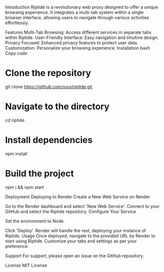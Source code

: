 Introduction
Riptide is a revolutionary web proxy designed to offer a unique browsing experience. It integrates a multi-tab system within a single browser interface, allowing users to navigate through various activities effortlessly.

Features
Multi-Tab Browsing: Access different services in separate tabs within Riptide.
User-Friendly Interface: Easy navigation and intuitive design.
Privacy Focused: Enhanced privacy features to protect user data.
Customization: Personalize your browsing experience.
Installation
bash
Copy code
# Clone the repository
git clone https://github.com/xoui/riptide.git

# Navigate to the directory
cd riptide

# Install dependencies
npm install

# Build the project
npm i && npm start




Deployment
Deploying to Render
Create a New Web Service on Render

Go to the Render dashboard and select 'New Web Service'.
Connect to your GitHub and select the Riptide repository.
Configure Your Service

Set the environment to Node.



Click 'Deploy'. Render will handle the rest, deploying your instance of Riptide.
Usage
Once deployed, navigate to the provided URL by Render to start using Riptide. Customize your tabs and settings as per your preference.

Support
For support, please open an issue on the GitHub repository.

License
MIT License

